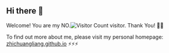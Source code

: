 ## Hi there 👋

<!--
**zhichuangliang/zhichuangliang** is a ✨ _special_ ✨ repository because its `README.md` (this file) appears on your GitHub profile.

Here are some ideas to get you started:

- 🔭 I’m currently working on ...
- 🌱 I’m currently learning ...
- 👯 I’m looking to collaborate on ...
- 🤔 I’m looking for help with ...
- 💬 Ask me about ...
- 📫 How to reach me: ...
- 😄 Pronouns: ...
- ⚡ Fun fact: ...
-->


Welcome! You are my NO.![Visitor Count](https://profile-counter.glitch.me/zhichuangliang/count.svg) visitor. Thank You! 🎉🎉

To find out more about me, please visit my personal homepage: [zhichuangliang.github.io](https://zhichuangliang.github.io) ⚡⚡⚡

<!--
![Top Langs](https://github-readme-stats.vercel.app/api/top-langs/?username=zhichuangliang&theme=default)

![Zhichuang Liang's github stats](https://github-readme-stats.vercel.app/api?username=zhichuangliang&show_icons=true&theme=default)
-->
